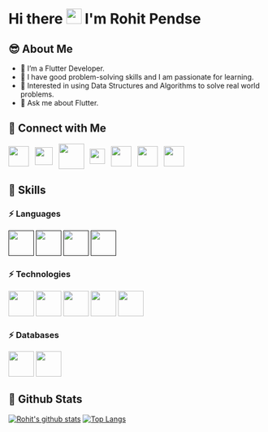 
# Hi there <img src="https://raw.githubusercontent.com/MartinHeinz/MartinHeinz/master/wave.gif" width="30px"> I'm Rohit Pendse

## 😎 About Me
- 🔭 I’m a Flutter Developer.
- 🔭 I have good problem-solving skills and I am passionate for learning.
- 🌱 Interested in using Data Structures and Algorithms to solve real world problems.
- 💬 Ask me about Flutter.

## 🤝 Connect with Me
[<img align="center" src="https://img.icons8.com/color/48/000000/linkedin.png" width="40px"/>][linkedInProfile] &nbsp;
[<img align="center" src="https://user-images.githubusercontent.com/60605251/122860712-d715e680-d33b-11eb-9514-0ce3a989383b.png" width="35px"/>](mailto:rapendse2002@gmail.com) &nbsp;
[<img align="center" src="https://raw.githubusercontent.com/rahuldkjain/github-profile-readme-generator/master/src/images/icons/Social/geeks-for-geeks.svg" width="50px"/>][GFGProfile] &nbsp;
[<img align="center" src="https://raw.githubusercontent.com/rahuldkjain/github-profile-readme-generator/master/src/images/icons/Social/leet-code.svg" width="30px"/>][LeetCodeProfile] &nbsp;
[<img align="center" src="https://cdn.jsdelivr.net/npm/simple-icons@3.1.0/icons/codechef.svg" width="40px"/>][CodechefProfile] &nbsp;
[<img align="center" src="https://cdn.jsdelivr.net/npm/simple-icons@3.1.0/icons/codeforces.svg" width="40px"/>][CodeforcesProfile] &nbsp;
[<img align="center" src="https://raw.githubusercontent.com/rahuldkjain/github-profile-readme-generator/master/src/images/icons/Social/hackerrank.svg" width="40px"/>][HackerRankProfile] &nbsp;


[linkedInProfile]: https://www.linkedin.com/in/rohit-pendse-13465019b/
[GFGProfile]: https://auth.geeksforgeeks.org/user/rohitpendse138/practice/
[CodechefProfile]: https://www.codechef.com/users/rapendse_123
[CodeforcesProfile]: https://codeforces.com/profile/restless226
[LeetCodeProfile]: https://leetcode.com/restless226/
[HackerRankProfile]: https://www.hackerrank.com/rapendse2002

## 🚀 Skills

### ⚡ Languages
<code><a href="" target="_blank"><img height="50" src="https://img.icons8.com/color/48/000000/c-plus-plus-logo.png"></a></code>
<code><a href="" target="_blank"><img height="50" src="https://img.icons8.com/color/48/000000/c-programming.png"></a></code>
<code><a href="" target="_blank"><img height="50" src="https://www.vectorlogo.zone/logos/dartlang/dartlang-ar21.svg"></a></code>
<code><a href="" target="_blank"><img height="50" src="https://www.vectorlogo.zone/logos/java/java-ar21.svg"></a></code>
<br>

### ⚡ Technologies 
<code><a href="https://flutter.dev/" target="_blank"><img height="50" src="https://www.vectorlogo.zone/logos/flutterio/flutterio-ar21.svg"></a></code>
<code><a href="https://www.android.com/" target="_blank"><img height="50" src="https://www.vectorlogo.zone/logos/android/android-ar21.svg"></a></code>
<code><a href="https://git-scm.com/" target="_blank"><img height="50" src="https://www.vectorlogo.zone/logos/git-scm/git-scm-ar21.svg"></a></code>
<code><a href="https://github.com/" target="_blank"><img height="50" src="https://www.vectorlogo.zone/logos/github/github-ar21.svg"></a></code>
<code><a href="https://play.google.com/" target="_blank"><img height="50" src="https://www.vectorlogo.zone/logos/google_play/google_play-ar21.svg"></a></code>
<br>

### ⚡ Databases
<code><a href="https://www.firebase.com/" target="_blank"><img height="50" src="https://www.vectorlogo.zone/logos/firebase/firebase-ar21.svg"></a></code>
</code><code><a href="https://www.mysql.com/" target="_blank"><img height="50" src="https://www.vectorlogo.zone/logos/mysql/mysql-ar21.svg"></a></code>
<br>

## 📃 Github Stats
[![Rohit's github stats](https://github-readme-stats.vercel.app/api?username=restless226&theme=dark&show_icons=true)](https://github.com/restless226/github-readme-stats)
[![Top Langs](https://github-readme-stats.vercel.app/api/top-langs/?username=restless226&layout=compact&theme=dark)](https://github.com/restless226/github-readme-stats)
